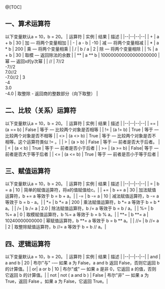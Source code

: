﻿@[TOC]
## 一、算术运算符
以下变量默认a = 10，b = 20。
| 运算符 | 实例 | 结果 |  描述 |
|--|--|--|--|
| + | a + b |  30  |  加 — 将两个变量相加 |
| - | a - b |  -10  |  减 — 将两个变量相减 |
| * | a * b |  200  |  乘 — 将两个变量相乘 |
| / | b / a |  2  |  除 — 将两个变量相除 |
| % | a + b |  30  |  取模 — 返回除法的余数 |
| ** | a ** b | 100000000000000000000  |  幂 — 返回x的y次幂 |
| // | 7//2<br>-7//2<br>7.0//2<br>-7.0//2 |  3<br>-4<br>3.0<br>-4.0  |  取整除 - 返回商的整数部分（向下取整） |
## 二、比较（关系）运算符
以下变量默认a = 10，b = 20。
| 运算符 | 实例 | 结果 |  描述 |
|--|--|--|--|
| == | (a == b) |  False  |  等于 — 比较两个对象是否相等 |
| != | (a != b) |  True |  等于 — 比较两个对象是否不相等 |
| <> | (a <> b) |  True |  等于 — 比较两个对象是否不相等。这个运算符类似 != 。|
| > | (a > b) |  False  |  等于 — 前者是否大于后者。 |
| < | (a < b) |  True |  等于 — 前者是否小于后者 |
| >= | (a >= b) |  False|  等于 — 前者是否大于等于后者 |
| <= | (a <= b) |  True |  等于 — 前者是否小于等于后者 |
## 三、赋值运算符
以下变量默认a = 10，b = 20。
| 运算符 | 实例 | 结果 |  描述 |
|--|--|--|--|
| = | b = a | 10 | 简单的赋值运算符，将a的值赋值给c。|
| += | b += a | 30 | 加法赋值运算符，b += a 等效于  b = b + a。|
| -= | b -= a | 10 | 减法赋值运算符，b -= a 等效于 b = b - a。|
| *= | b *= a | 200 |  乘法赋值运算符，b *= a 等效于 b = b * a。|
| /= | b /= a | 2.0 |  除法赋值运算符，b /= a 等效于 b = b / a。|
| %= | b %= a | 0 |  取模赋值运算符，b %= a 等效于 b = b % a。|
| **= | b **= a | 10240000000000 |  幂赋值运算符，b **= a 等效于 b = b ** a。|
| //= | b //= a | 2 |  	取整除赋值运算符，b //= a 等效于 b = b // a。|
## 四、逻辑运算符
以下变量默认a = 10，b = 20。
| 运算符 | 实例 | 结果 |  描述 |
|--|--|--|--|
| and | a and b | 20 | 布尔"与" -— 如果 a 为 False，a and b 返回 False，否则它返回 b 的计算值。|
| or| a or b | 10 | 布尔"或"	 —  如果 a 是非 0，它返回 a 的值，否则它返回 b 的计算值。|
| not | not ( a and b ) | False | 布尔"非" — 如果 a 为 True，返回 False 。如果 a 为 False，它返回 True。|
